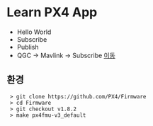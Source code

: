 # Learn PX4 App
 * Hello World
 * Subscribe
 * Publish
 * QGC -> Mavlink -> Subscribe [이동](QGCReceiver/README.md)

## 환경
```console
 > git clone https://github.com/PX4/Firmware
 > cd Firmware
 > git checkout v1.8.2
 > make px4fmu-v3_default
```

